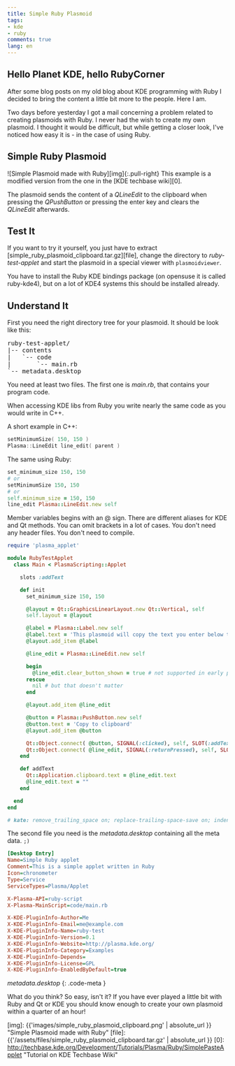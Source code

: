 ```yaml
---
title: Simple Ruby Plasmoid
tags:
- kde
- ruby
comments: true
lang: en
---
```


## Hello Planet KDE, hello RubyCorner

After some blog posts on my old blog about KDE programming with Ruby
I decided to bring the content a little bit more to the people. Here I am.

Two days before yesterday I got a mail concerning a problem related to creating
plasmoids with Ruby. I never had the wish to create my own plasmoid. I thought
it would be difficult, but while getting a closer look, I've noticed how easy it
is - in the case of using Ruby.

## Simple Ruby Plasmoid

![Simple Plasmoid made with Ruby][img]{:.pull-right}
This example is a modified version from the one in the [KDE techbase wiki][0].

The plasmoid sends the content of a *QLineEdit* to the clipboard when pressing the
*QPushButton* or pressing the enter key and clears the *QLineEdit* afterwards.

## Test It

If you want to try it yourself, you just have to extract
[simple\_ruby\_plasmoid\_clipboard.tar.gz][file], change the directory to
*ruby-test-applet* and start the plasmoid in a special viewer with
`plasmoidviewer`.

You have to install the Ruby KDE bindings package (on opensuse it is called
ruby-kde4), but on a lot of KDE4 systems this should be installed already.

## Understand It

First you need the right directory tree for your plasmoid. It should be look
like this:

<pre markdown="0">
ruby-test-applet/
|-- contents
|   `-- code
|       `-- main.rb
`-- metadata.desktop
</pre>

You need at least two files. The first one is *main.rb*, that contains your
program code.

When accessing KDE libs from Ruby you write nearly the same code
as you would write in C++.

A short example in C++:

~~~cpp
setMinimumSize( 150, 150 )
Plasma::LineEdit line_edit( parent )
~~~

The same using Ruby:

~~~ruby
set_minimum_size 150, 150
# or
setMinimumSize 150, 150
# or
self.minimum_size = 150, 150
line_edit Plasma::LineEdit.new self
~~~

Member variables begins with an @ sign. There are different aliases for KDE and
Qt methods. You can omit brackets in a lot of cases. You don't need any header
files. You don't need to compile.

~~~ruby
require 'plasma_applet'

module RubyTestApplet
  class Main < PlasmaScripting::Applet

    slots :addText

    def init
      set_minimum_size 150, 150

      @layout = Qt::GraphicsLinearLayout.new Qt::Vertical, self
      self.layout = @layout

      @label = Plasma::Label.new self
      @label.text = 'This plasmoid will copy the text you enter below to the clipboard.'
      @layout.add_item @label

      @line_edit = Plasma::LineEdit.new self

      begin
        @line_edit.clear_button_shown = true # not supported in early plasma versions
      rescue
        nil # but that doesn't matter
      end

      @layout.add_item @line_edit

      @button = Plasma::PushButton.new self
      @button.text = 'Copy to clipboard'
      @layout.add_item @button

      Qt::Object.connect( @button, SIGNAL(:clicked), self, SLOT(:addText) )
      Qt::Object.connect( @line_edit, SIGNAL(:returnPressed), self, SLOT(:addText) )
    end

    def addText
      Qt::Application.clipboard.text = @line_edit.text
      @line_edit.text = ""
    end

  end
end

# kate: remove_trailing_space on; replace-trailing-space-save on; indent-width 2; indent-mode ruby;
~~~

The second file you need is the *metadata.desktop* containing all the meta data. `;)`

~~~ini
[Desktop Entry]
Name=Simple Ruby applet
Comment=This is a simple applet written in Ruby
Icon=chronometer
Type=Service
ServiceTypes=Plasma/Applet

X-Plasma-API=ruby-script
X-Plasma-MainScript=code/main.rb

X-KDE-PluginInfo-Author=Me
X-KDE-PluginInfo-Email=me@example.com
X-KDE-PluginInfo-Name=ruby-test
X-KDE-PluginInfo-Version=0.1
X-KDE-PluginInfo-Website=http://plasma.kde.org/
X-KDE-PluginInfo-Category=Examples
X-KDE-PluginInfo-Depends=
X-KDE-PluginInfo-License=GPL
X-KDE-PluginInfo-EnabledByDefault=true
~~~
*metadata.desktop*
{: .code-meta }

What do you think? So easy, isn't it? If you have ever played a little
bit with Ruby and Qt or KDE you should know enough to create your own plasmoid
within a quarter of an hour!




[img]: {{'images/simple_ruby_plasmoid_clipboard.png' | absolute_url }} "Simple Plasmoid made with Ruby"
[file]: {{'/assets/files/simple_ruby_plasmoid_clipboard.tar.gz' | absolute_url }}
[0]:   http://techbase.kde.org/Development/Tutorials/Plasma/Ruby/SimplePasteApplet "Tutorial on KDE Techbase Wiki"
